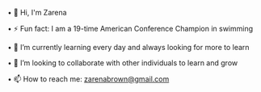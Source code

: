 • 👋 Hi, I'm Zarena

• ⚡ Fun fact: I am a 19-time American Conference Champion in swimming

• 🌱 I’m currently learning every day and always looking for more to learn

• 👯 I’m looking to collaborate with other individuals to learn and grow

• 📫 How to reach me: zarenabrown@gmail.com

<!--
**ZarenaBrown/ZarenaBrown** is a ✨ _special_ ✨ repository because its `README.md` (this file) appears on your GitHub profile.

Here are some ideas to get you started:

- 🔭 I’m currently working on ...
- 🌱 I’m currently learning ...
- 👯 I’m looking to collaborate on ...
- 🤔 I’m looking for help with ...
- 💬 Ask me about ...
- 📫 How to reach me: ...
- 😄 Pronouns: ...
- ⚡ Fun fact: ...
-->
